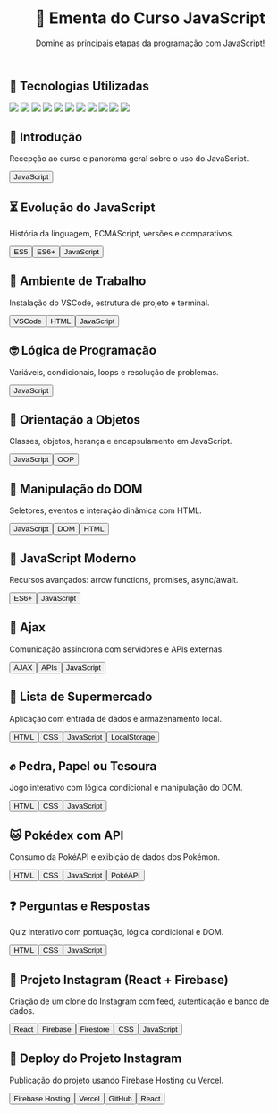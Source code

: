 

<!DOCTYPE html>
<html lang="pt-BR">
<head>
  <meta charset="UTF-8">
  <title>Ementa do Curso JavaScript</title>
  <link rel="stylesheet" href="estilo.css">
</head>
<body>
  <header>
    <h1>📘 Ementa do Curso JavaScript</h1>
    <p>Domine as principais etapas da programação com JavaScript!</p>
  </header>

  <section>
    <h2>🧠 Tecnologias Utilizadas</h2>
    <div class="badges">
      <img src="https://img.shields.io/badge/HTML-E34F26?style=for-the-badge&logo=html5&logoColor=white">
      <img src="https://img.shields.io/badge/CSS-1572B6?style=for-the-badge&logo=css3&logoColor=white">
      <img src="https://img.shields.io/badge/JavaScript-F7DF1E?style=for-the-badge&logo=javascript&logoColor=black">
      <img src="https://img.shields.io/badge/ECMAScript-1E90FF?style=for-the-badge&logo=es6&logoColor=white">
      <img src="https://img.shields.io/badge/AJAX-FF9900?style=for-the-badge&logo=ajax&logoColor=white">
      <img src="https://img.shields.io/badge/LocalStorage-0052CC?style=for-the-badge&logo=googlechrome&logoColor=white">
      <img src="https://img.shields.io/badge/PokéAPI-DC143C?style=for-the-badge&logo=pokemon&logoColor=white">
      <img src="https://img.shields.io/badge/VSCode-007ACC?style=for-the-badge&logo=visualstudiocode&logoColor=white">
      <img src="https://img.shields.io/badge/React-61DAFB?style=for-the-badge&logo=react&logoColor=black">
      <img src="https://img.shields.io/badge/Firebase-FFCA28?style=for-the-badge&logo=firebase&logoColor=black">
      <img src="https://img.shields.io/badge/GitHub-181717?style=for-the-badge&logo=github&logoColor=white">
    </div>
  </section>

  <!-- Módulos da ementa -->

  <section>
    <h2>📌 Introdução</h2>
    <p>Recepção ao curso e panorama geral sobre o uso do JavaScript.</p>
    <div class="tecnologias"><button>JavaScript</button></div>
  </section>

  <section>
    <h2>⏳ Evolução do JavaScript</h2>
    <p>História da linguagem, ECMAScript, versões e comparativos.</p>
    <div class="tecnologias"><button>ES5</button><button>ES6+</button><button>JavaScript</button></div>
  </section>

  <section>
    <h2>🧰 Ambiente de Trabalho</h2>
    <p>Instalação do VSCode, estrutura de projeto e terminal.</p>
    <div class="tecnologias"><button>VSCode</button><button>HTML</button><button>JavaScript</button></div>
  </section>

  <section>
    <h2>🤓 Lógica de Programação</h2>
    <p>Variáveis, condicionais, loops e resolução de problemas.</p>
    <div class="tecnologias"><button>JavaScript</button></div>
  </section>

  <section>
    <h2>🧩 Orientação a Objetos</h2>
    <p>Classes, objetos, herança e encapsulamento em JavaScript.</p>
    <div class="tecnologias"><button>JavaScript</button><button>OOP</button></div>
  </section>

  <section>
    <h2>🎯 Manipulação do DOM</h2>
    <p>Seletores, eventos e interação dinâmica com HTML.</p>
    <div class="tecnologias"><button>JavaScript</button><button>DOM</button><button>HTML</button></div>
  </section>

  <section>
    <h2>🚀 JavaScript Moderno</h2>
    <p>Recursos avançados: arrow functions, promises, async/await.</p>
    <div class="tecnologias"><button>ES6+</button><button>JavaScript</button></div>
  </section>

  <section>
    <h2>🔄 Ajax</h2>
    <p>Comunicação assíncrona com servidores e APIs externas.</p>
    <div class="tecnologias"><button>AJAX</button><button>APIs</button><button>JavaScript</button></div>
  </section>

  <section>
    <h2>🛒 Lista de Supermercado</h2>
    <p>Aplicação com entrada de dados e armazenamento local.</p>
    <div class="tecnologias"><button>HTML</button><button>CSS</button><button>JavaScript</button><button>LocalStorage</button></div>
  </section>

  <section>
    <h2>✊ Pedra, Papel ou Tesoura</h2>
    <p>Jogo interativo com lógica condicional e manipulação do DOM.</p>
    <div class="tecnologias"><button>HTML</button><button>CSS</button><button>JavaScript</button></div>
  </section>

  <section>
    <h2>🐱 Pokédex com API</h2>
    <p>Consumo da PokéAPI e exibição de dados dos Pokémon.</p>
    <div class="tecnologias"><button>HTML</button><button>CSS</button><button>JavaScript</button><button>PokéAPI</button></div>
  </section>

  <section>
    <h2>❓ Perguntas e Respostas</h2>
    <p>Quiz interativo com pontuação, lógica condicional e DOM.</p>
    <div class="tecnologias"><button>HTML</button><button>CSS</button><button>JavaScript</button></div>
  </section>

  <section>
    <h2>📸 Projeto Instagram (React + Firebase)</h2>
    <p>Criação de um clone do Instagram com feed, autenticação e banco de dados.</p>
    <div class="tecnologias"><button>React</button><button>Firebase</button><button>Firestore</button><button>CSS</button><button>JavaScript</button></div>
  </section>

  <section>
    <h2>🚀 Deploy do Projeto Instagram</h2>
    <p>Publicação do projeto usando Firebase Hosting ou Vercel.</p>
    <div class="tecnologias"><button>Firebase Hosting</button><button>Vercel</button><button>GitHub</button><button>React</button></div>
  </section>
</body>
</html>


